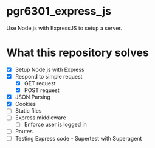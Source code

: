 # pgr6301_express_js

Use Node.js with ExpressJS to setup a server.

# What this repository solves

* [X]  Setup Node.js with Express
* [X] Respond to simple request
  * [X] GET request
  * [X] POST request
* [X] JSON Parsing
* [X] Cookies
* [ ] Static files
* [ ] Express middleware
  * [ ] Enforce user is logged in
* [ ] Routes
* [ ] Testing Express code - Supertest with Superagent